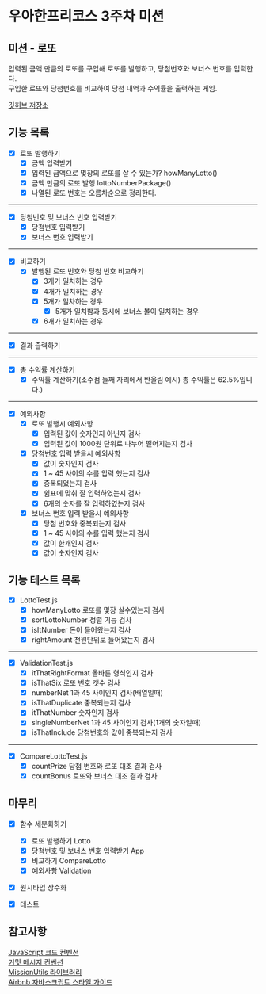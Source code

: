 # 우아한프리코스 3주차 미션

## 미션 - 로또

입력된 금액 만큼의 로또를 구입해 로또를 발행하고, 당첨번호와 보너스 번호를 입력한다.  
구입한 로또와 당첨번호를 비교하여 당첨 내역과 수익률을 출력하는 게임.

[깃허브 저장소](https://github.com/woowacourse-precourse/javascript-lotto)

## 기능 목록
* [x] 로또 발행하기  
    * [x] 금액 입력받기  
    * [x] 입력된 금액으로 몇장의 로또를 살 수 있는가? howManyLotto()  
    * [x] 금액 만큼의 로또 발행 lottoNumberPackage()  
    * [x] 나열된 로또 번호는 오름차순으로 정리한다.  
---
* [x] 당첨번호 및 보너스 번호 입력받기  
    * [x] 당첨번호 입력받기  
    * [x] 보너스 번호 입력받기  
---
* [x] 비교하기  
    * [x] 발행된 로또 번호와 당첨 번호 비교하기  
        * [x] 3개가 일치하는 경우  
        * [x] 4개가 일치하는 경우  
        * [x] 5개가 일차하는 경우  
            * [x] 5개가 일치함과 동시에 보너스 볼이 일치하는 경우  
        * [x] 6개가 일치하는 경우  
---
* [x] 결과 출력하기
---
* [x] 총 수익률 계산하기  
    * [x] 수익률 계산하기(소수점 둘째 자리에서 반올림 예시) 총 수익률은 62.5%입니다.)  
---
* [x] 예외사항
    * [x] 로또 발행시 예외사항
        * [x] 입력된 값이 숫자인지 아닌지 검사
        * [x] 입력된 값이 1000원 단위로 나누어 떨어지는지 검사 
    * [x] 당첨번호 입력 받을시 예외사항
        * [x] 값이 숫자인지 검사
        * [x] 1 ~ 45 사이의 수를 입력 했는지 검사
        * [x] 중복되었는지 검사
        * [x] 쉼표에 맞춰 잘 입력하였는지 검사
        * [x] 6개의 숫자를 잘 입력하였는지 검사
    * [x] 보너스 번호 입력 받을시 예외사항
        * [x] 당첨 번호와 중복되는지 검사
        * [x] 1 ~ 45 사이의 수를 입력 했는지 검사
        * [x] 값이 한개인지 검사
        * [x] 값이 숫자인지 검사

## 기능 테스트 목록
* [x] LottoTest.js
    * [x] howManyLotto 로또를 몇장 살수있는지 검사
    * [x] sortLottoNumber 정렬 기능 검사
    * [x] isItNumber 돈이 들어왔는지 검사
    * [x] rightAmount 천원단위로 들어왔는지 검사
---
* [x] ValidationTest.js
    * [x] itThatRightFormat 올바른 형식인지 검사
    * [x] isThatSix 로또 번호 갯수 검사
    * [x] numberNet 1과 45 사이인지 검사(배열일때)
    * [x] isThatDuplicate 중복되는지 검사
    * [x] itThatNumber 숫자인지 검사
    * [x] singleNumberNet 1과 45 사이인지 검사(1개의 숫자일때)
    * [x] isThatInclude 당첨번호와 값이 중복되는지 검사
---
* [x] CompareLottoTest.js
    * [x] countPrize 당첨 번호와 로또 대조 결과 검사
    * [x] countBonus 로또와 보너스 대조 결과 검사

## 마무리
* [x] 함수 세분화하기 
    * [x] 로또 발행하기 Lotto
    * [x] 당첨번호 및 보너스 번호 입력받기 App
    * [x] 비교하기 CompareLotto
    * [x] 예외사항 Validation
* [x] 원시타입 상수화
* [x] 테스트



## 참고사항
[JavaScript 코드 컨벤션](https://github.com/woowacourse/woowacourse-docs/tree/main/styleguide/javascript)  
[커밋 메시지 컨벤션](https://gist.github.com/stephenparish/9941e89d80e2bc58a153)  
[MissionUtils 라이브러리](https://github.com/woowacourse-projects/javascript-mission-utils#mission-utils)  
[Airbnb 자바스크립트 스타일 가이드](https://github.com/airbnb/javascript)
